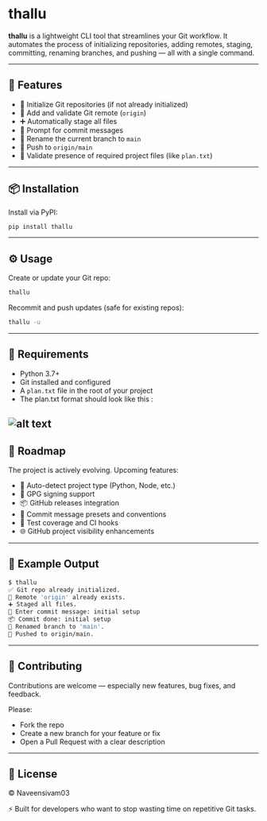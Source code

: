 # thallu

**thallu** is a lightweight CLI tool that streamlines your Git workflow. It automates the process of initializing repositories, adding remotes, staging, committing, renaming branches, and pushing — all with a single command.

---

## 🚀 Features

- 🔧 Initialize Git repositories (if not already initialized)
- 🔗 Add and validate Git remote (`origin`)
- ➕ Automatically stage all files
- 📝 Prompt for commit messages
- 🌿 Rename the current branch to `main`
- 🚀 Push to `origin/main`
- 📄 Validate presence of required project files (like `plan.txt`)

---

## 📦 Installation

Install via PyPI:

```bash
pip install thallu
```

---

## ⚙️ Usage

Create or update your Git repo:

```bash
thallu
```

Recommit and push updates (safe for existing repos):

```bash
thallu -u
```

---

## 📁 Requirements

- Python 3.7+
- Git installed and configured
- A `plan.txt` file in the root of your project
- The plan.txt format should look like this :

![alt text](image.png)
---

## 📮 Roadmap

The project is actively evolving. Upcoming features:

- 🧠 Auto-detect project type (Python, Node, etc.)
- 🔐 GPG signing support
- 📦 GitHub releases integration
- 📝 Commit message presets and conventions
- 🧪 Test coverage and CI hooks
- 🌐 GitHub project visibility enhancements

---

## 🧪 Example Output

```bash
$ thallu
✅ Git repo already initialized.
🔗 Remote 'origin' already exists.
➕ Staged all files.
💬 Enter commit message: initial setup
📦 Commit done: initial setup
🌿 Renamed branch to 'main'.
🚀 Pushed to origin/main.
```
---

## 🤝 Contributing

Contributions are welcome — especially new features, bug fixes, and feedback.

Please:

- Fork the repo
- Create a new branch for your feature or fix
- Open a Pull Request with a clear description

---

## 📜 License

© Naveensivam03

⚡ Built for developers who want to stop wasting time on repetitive Git tasks.